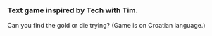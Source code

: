 ### Text game inspired by Tech with Tim. ###

Can you find the gold or die trying? (Game is on Croatian language.)
